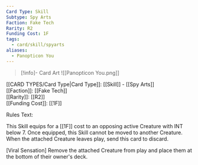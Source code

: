 ```yaml
---
Card Type: Skill
Subtype: Spy Arts
Faction: Fake Tech
Rarity: R2
Funding Cost: 1F
tags:
  - card/skill/spyarts
aliases:
  - Panopticon You
---
```

> [!info]- Card Art
> ![[Panopticon You.png]]

[[CARD TYPES/Card Type|Card Type]]: [[Skill]] - [[Spy Arts]]  
[[Faction]]: [[Fake Tech]]  
[[Rarity]]: [[R2]]  
[[Funding Cost]]: [[1F]]  

Rules Text:  

This Skill equips for a [[1F]] cost to an opposing active Creature with INT below 7.
Once equipped, this Skill cannot be moved to another Creature.
When the attached Creature leaves play, send this card to discard.  

[Viral Sensation] Remove the attached Creature from play and place them at the bottom of their owner's deck.  

